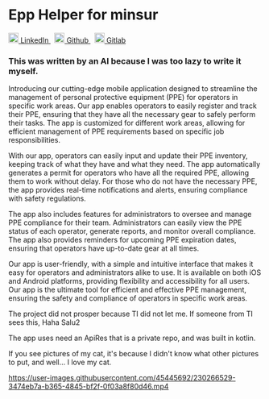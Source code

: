 # Epp Helper for minsur

<p>
  <a href="https://www.linkedin.com/in/yairama/" rel="nofollow noreferrer">
    <img src="https://i.stack.imgur.com/gVE0j.png" alt="linkedin" class="icon" width="20" height="20"> LinkedIn
  </a> &nbsp; 
  <a href="https://github.com/Yairama" rel="nofollow noreferrer">
    <img src="https://github.githubassets.com/images/modules/logos_page/GitHub-Mark.png" alt="github" class="icon" width="20" height="20"> Github
  </a> &nbsp; 
  <a href="https://github.com/Yairama" rel="nofollow noreferrer">
    <img src="https://cdn-icons-png.flaticon.com/512/5968/5968853.png" alt="gitlab" class="icon" width="20" height="20"> Gitlab
  </a>
</p>


### This was written by an AI because I was too lazy to write it myself.



Introducing our cutting-edge mobile application designed to streamline the management of personal protective equipment (PPE) for operators in specific work areas. Our app enables operators to easily register and track their PPE, ensuring that they have all the necessary gear to safely perform their tasks. The app is customized for different work areas, allowing for efficient management of PPE requirements based on specific job responsibilities.

With our app, operators can easily input and update their PPE inventory, keeping track of what they have and what they need. The app automatically generates a permit for operators who have all the required PPE, allowing them to work without delay. For those who do not have the necessary PPE, the app provides real-time notifications and alerts, ensuring compliance with safety regulations.

The app also includes features for administrators to oversee and manage PPE compliance for their team. Administrators can easily view the PPE status of each operator, generate reports, and monitor overall compliance. The app also provides reminders for upcoming PPE expiration dates, ensuring that operators have up-to-date gear at all times.

Our app is user-friendly, with a simple and intuitive interface that makes it easy for operators and administrators alike to use. It is available on both iOS and Android platforms, providing flexibility and accessibility for all users. Our app is the ultimate tool for efficient and effective PPE management, ensuring the safety and compliance of operators in specific work areas.

The project did not prosper because TI did not let me. If someone from TI sees this, Haha Salu2

The app uses need an ApiRes that is a private repo, and was built in kotlin.

If you see pictures of my cat, it's because I didn't know what other pictures to put, and well... I love my cat.

https://user-images.githubusercontent.com/45445692/230266529-3474eb7a-b365-4845-bf2f-0f03a8f80d46.mp4
